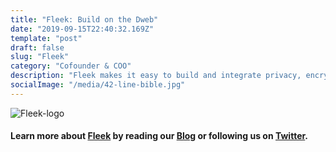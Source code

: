 ```yaml
---
title: "Fleek: Build on the Dweb"
date: "2019-09-15T22:40:32.169Z"
template: "post"
draft: false
slug: "Fleek"
category: "Cofounder & COO"
description: "Fleek makes it easy to build and integrate privacy, encryption, and p2p functionality into your sites, web & native apps. Built on top of IPFS, Textile, & Filecoin, our suite of products allows you to effortlessly take advantage of the benefits of Dweb technologies."
socialImage: "/media/42-line-bible.jpg"
---
```


![Fleek-logo](/FleekForLight.png)

#### Learn more about [Fleek](https://Fleek.co) by reading our [Blog](https://blog.Fleek.co) or following us on [Twitter](https://twitter.com/Fleekhq).







